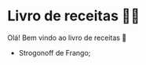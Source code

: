 # Livro de receitas :man_cook:

Olá! Bem vindo ao livro de receitas :wave:

- Strogonoff de Frango;

  
